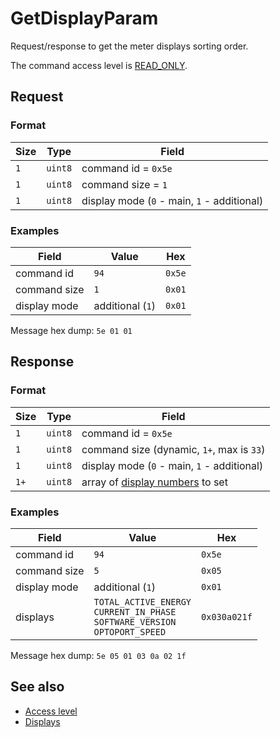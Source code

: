 # GetDisplayParam

Request/response to get the meter displays sorting order.

The command access level is [READ_ONLY](../basics.md#command-access-level).


## Request

### Format

| Size | Type    | Field                                       |
| ---- | ------- | ------------------------------------------- |
| `1`  | `uint8` | command id = `0x5e`                         |
| `1`  | `uint8` | command size = `1`                          |
| `1`  | `uint8` | display mode (`0` - main, `1` - additional) |

### Examples

| Field        | Value            | Hex    |
| ------------ | ---------------- | ------ |
| command id   | `94`             | `0x5e` |
| command size | `1`              | `0x01` |
| display mode | additional (`1`) | `0x01` |

Message hex dump: `5e 01 01`


## Response

### Format

| Size | Type    | Field                                                    |
| ---- | ------- | -------------------------------------------------------- |
| `1`  | `uint8` | command id = `0x5e`                                      |
| `1`  | `uint8` | command size (dynamic, `1+`, max is `33`)                |
| `1`  | `uint8` | display mode (`0` - main, `1` - additional)              |
| `1+` | `uint8` | array of [display numbers](../basics.md#displays) to set |

### Examples

| Field        | Value                                                                                    | Hex          |
| ------------ | ---------------------------------------------------------------------------------------- | ------------ |
| command id   | `94`                                                                                     | `0x5e`       |
| command size | `5`                                                                                      | `0x05`       |
| display mode | additional (`1`)                                                                         | `0x01`       |
| displays     | `TOTAL_ACTIVE_ENERGY`<br/>`CURRENT_IN_PHASE`<br/>`SOFTWARE_VERSION`<br/>`OPTOPORT_SPEED` | `0x030a021f` |

Message hex dump: `5e 05 01 03 0a 02 1f`


## See also

* [Access level](../basics.md#command-access-level)
* [Displays](../basics.md#displays)
